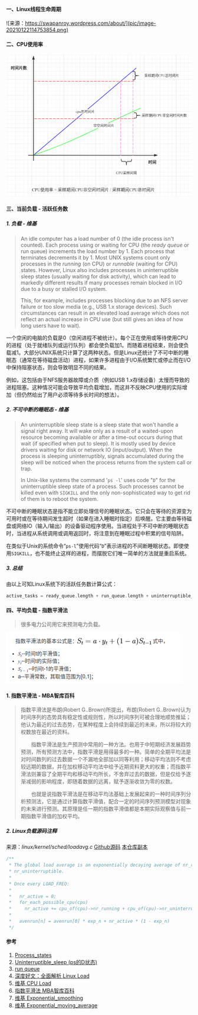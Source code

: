 #### 一、Linux线程生命周期 

![来源：https://swapanroy.wordpress.com/about/](pic/image-20210122114753854.png)



#### 二、CPU使用率

![image-20210122160458169](pic/image-20210122160458169.png)

#### 三、当前负载 - 活跃任务数

##### 1. 负载 - 维基

> An idle computer has a load number of 0 (the idle process isn't counted). Each process using or waiting for CPU (the *ready queue* or run queue) increments the load number by 1. Each process that terminates decrements it by 1. Most UNIX systems count only processes in the *running* (on CPU) or *runnable* (waiting for CPU) states. However, Linux also includes processes in uninterruptible sleep states (usually waiting for disk activity), which can lead to markedly different results if many processes remain blocked in I/O due to a busy or stalled I/O system. 
>
> This, for example, includes processes blocking due to an NFS server failure or too slow media (e.g., USB 1.x storage devices). Such circumstances can result in an elevated load average which does not reflect an actual increase in CPU use (but still gives an idea of how long users have to wait).

一个空闲的电脑的负载是0（空闲进程不被统计）。每个正在使用或等待使用CPU的进程（处于就绪队列或运行队列）都会使负载加1。而随着进程结束，则会使负载减1。大部分UNIX系统只计算了这两种状态。但是Linux还统计了不可中断的睡眠态（通常在等待磁盘活动）进程，如果许多进程由于I/O系统繁忙或停止而在I/O中保持阻塞状态，则会导致明显不同的结果。

例如，这包括由于NFS服务器故障或介质（例如USB 1.x存储设备）太慢而导致的进程阻塞。这种情况可能会导致平均负载增加，而这并不反映CPU使用的实际增加（但仍然给出了用户必须等待多长时间的想法）。

##### 2. 不可中断的睡眠态 - 维基

> An uninterruptible sleep state is a sleep state that won't handle a signal right away. It will wake only as a result of a waited-upon resource becoming available or after a time-out occurs during that wait (if specified when put to sleep). It is mostly used by device drivers waiting for disk or network IO (input/output). When the process is sleeping uninterruptibly, signals accumulated during the sleep will be noticed when the process returns from the system call or trap.
>
> In Unix-like systems the command '`ps -l`' uses code "`D`" for the uninterruptible sleep state of a process. Such processes cannot be killed even with `SIGKILL` and the only non-sophisticated way to get rid of them is to reboot the system.

不可中断的睡眠状态是指不能立即处理信号的睡眠状态。它只会在等待的资源变为可用时或在等待期间发生超时（如果在进入睡眠时指定）后唤醒。它主要由等待磁盘或网络IO（输入/输出）的设备驱动程序使用。当进程处于不可中断的睡眠状态时，当进程从系统调用或调用返回时，将注意到在睡眠过程中积累的信号陷阱。

在类似于Unix的系统命令“`ps-l`”使用代码“`D`”表示进程的不间断睡眠状态。即使使用`SIGKILL`，也不能终止这样的进程，而摆脱它们唯一简单的方法就是重启系统。

##### 3. 总结

由以上可知Linux系统下的活跃任务数计算公式：

```c
active_tasks = ready_queue.length + run_queue.length + uninterruptible_sleep_state.length
```

#### 四、平均负载 - 指数平滑法

> 很多电力公司用它来预测电力负载。

![image-20210122115338963](pic/image-20210122115338963.png)

#### 1. 指数平滑法 - MBA智库百科

> 指数平滑法是布朗(Robert G..Brown)所提出，布朗(Robert G..Brown)认为时间序列的态势具有稳定性或规则性，所以时间序列可被合理地顺势推延；他认为最近的过去态势，在某种程度上会持续到最近的未来，所以将较大的权数放在最近的资料。
>
> 　　指数平滑法是生产预测中常用的一种方法。也用于中短期经济发展趋势预测，所有预测方法中，指数平滑是用得最多的一种。简单的全期平均法是对时间数列的过去数据一个不漏地全部加以同等利用；移动平均法则不考虑较远期的数据，并在加权移动平均法中给予近期资料更大的权重；而指数平滑法则兼容了全期平均和移动平均所长，不舍弃过去的数据，但是仅给予逐渐减弱的影响程度，即随着数据的远离，赋予逐渐收敛为零的权数。
>
> 　　也就是说指数平滑法是在移动平均法基础上发展起来的一种时间序列分析预测法，它是通过计算指数平滑值，配合一定的时间序列预测模型对现象的未来进行预测。其原理是任一期的指数平滑值都是本期实际观察值与前一期指数平滑值的加权平均。

##### 2. Linux负载源码注释

来源：*linux/kernel/sched/loadavg.c*  [Github源码](https://github.com/torvalds/linux/blob/master/kernel/sched/loadavg.c)  [本仓库副本](../../src/main/c/kernel/sched/loadavg.c)

```c
/**
 * The global load average is an exponentially decaying average of nr_running +
 * nr_uninterruptible.
 *
 * Once every LOAD_FREQ:
 *
 *   nr_active = 0;
 *   for_each_possible_cpu(cpu)
 *     nr_active += cpu_of(cpu)->nr_running + cpu_of(cpu)->nr_uninterruptible;
 *
 *   avenrun[n] = avenrun[0] * exp_n + nr_active * (1 - exp_n)
 */
```

#### 参考

1. [Process_states](https://en.wikipedia.org/wiki/Process_states)
2. [Uninterruptible_sleep (ps的D状态)](https://en.wikipedia.org/wiki/Sleep_(system_call)#Uninterruptible_sleep)
3. [run queue](https://en.wikipedia.org/wiki/Run_queue)
4. [深度好文：全面解析 Linux Load](https://www.sohu.com/a/334948096_262549)
5. [维基 CPU Load](https://en.wikipedia.org/wiki/Load_(computing))
6. [指数平滑法 MBA智库百科](https://wiki.mbalib.com/wiki/%E6%8C%87%E6%95%B0%E5%B9%B3%E6%BB%91%E6%B3%95)
7. [维基 Exponential_smoothing](https://en.wikipedia.org/wiki/Exponential_smoothing)
8. [维基 Exponential_moving_average](https://en.wikipedia.org/wiki/Moving_average#Exponential_moving_average)

